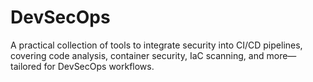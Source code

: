 # DevSecOps
A practical collection of tools to integrate security into CI/CD pipelines, covering code analysis, container security, IaC scanning, and more—tailored for DevSecOps workflows.
